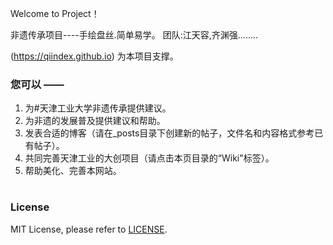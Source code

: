 Welcome to  Project！

非遗传承项目----手绘盘丝.简单易学。
团队:江天容,齐渊强........

 (https://qiindex.github.io) 为本项目支撑。

### 您可以 ——

1. 为#天津工业大学非遗传承提供建议。
2. 为非遗的发展普及提供建议和帮助。
3. 发表合适的博客（请在_posts目录下创建新的帖子，文件名和内容格式参考已有帖子）。
4. 共同完善天津工业的大创项目（请点击本页目录的“Wiki"标签）。
5. 帮助美化、完善本网站。

#
### License

MIT License, please refer to [LICENSE](https://qiindex.com/globien/qiindex.github.io/blob/master/LICENSE).
